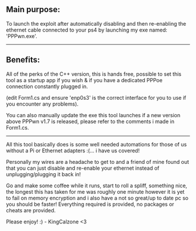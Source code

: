 
Main purpose: 
---------------------------------------------------------------------------------------------------------------------------------------------------------------------------------------------------
To launch the exploit after automatically disabling and then re-enabling the ethernet cable connected to your ps4 by launching my exe named: 'PPPwn.exe'.

---------------------------------------------------------------------------------------------------------------------------------------------------------------------------------------------------

Benefits:
---------------------------------------------------------------------------------------------------------------------------------------------------------------------------------------------------
All of the perks of the C++ version, this is hands free, possible to set this tool as a startup app if you wish & if you have a dedicated PPPoe connection constantly plugged in.

(edit Form1.cs and ensure 'enp0s3' is the correct interface for you to use if you encounter any problems).

You can also manually update the exe this tool launches if a new version above PPPwn v1.7 is released, please refer to the comments i made in Form1.cs.

---------------------------------------------------------------------------------------------------------------------------------------------------------------------------------------------------
All this tool basically does is some well needed automations for those of us without a Pi or Ethernet adapters :(... i have us covered!

Personally my wires are a headache to get to and a friend of mine found out that you can just disable and re-enable your ethernet instead of unplugging/plugging it back in!

Go and make some coffee while it runs, start to roll a spliff, something nice, the longest this has taken for me was roughly one minute however it is yet to fail on memory encryption and i also have a not so great/up to date pc so you should be faster! Everything required is provided, no packages or cheats are provided. 

Please enjoy! :) - KingCalzone <3

